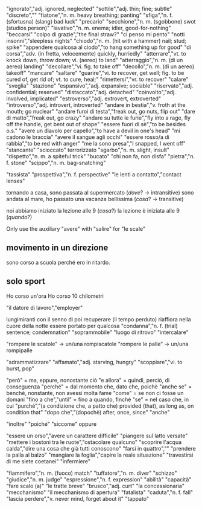 "ignorato","adj. ignored, neglected"
"sottile","adj. thin; fine; subtle"
"discreto",""
"fiatone","n. m. heavy breathing; panting"
"sfiga","n. f. <inf> (sfortusna) (slang) bad luck"
"precario"
"secchione","n. m. (sgobbone) swot (studios person)"
"lavativo","n. m. enema; idler, good-for-nothing"
"beccarsi"
"colpo di grazie","the final straw?"
"ci penso mi pento"
"notti insonni","sleepless nights"
"chiodo","n. m. (hit with a hammer) nail; stud; spike"
"appendere qualcosa al ciodo","to hang something up for good"
"di corsa","adv. (in fretta, velocemente) quickly, hurriedly"
"atterrare","vt. to knock down, throw down; vi. (aereo) to land"
"atterraggio","n. m. (di un aereo) landing"
"decollare","vi. fig. to take off"
"decollo","n. m. (di un aereo) takeoff"
"mancare"
"saltare"
"guarire","vi. to recover, get well; fig. to be cured of, get rid of; vt. to cure, heal;"
"rimettersi","vr. to recover"
"calare"
"sveglia"
"stazione"
"espansivo","adj. expansive; sociable"
"riservato","adj. confidential; reserved"
"distaccato","adj. detached"
"coinvolto","adj. involved, implicated"
"estroverso","adj. extrovert, extroverted"
"introverso","adj. introvert, introverted"
"andare in bestia","v. froth at the mouth; go nuclear"
"andare furoi di testa","freak out, go nuts, flip out"
"dare di matto","freak out, go crazy"
"andare su tutte le furie","fly into a rage, fly off the handle, get bent out of shape"
"essere fuori di sè","to be besides o.s."
"avere un diavolo per capello","to have a devil in one's head"
"mi cadono le braccia"
"avere il sangue agli occhi"
"essere rosso/a di rabbia","to be red with anger"
"me la sono presa","I snapped, I went off"
"stancante"
"scioccato"
terrorizzato
"sgarbo","n. m. slight, insult"
"dispetto","n. m. a spiteful trick"
"bucato"
"chi non fa, non disfa"
"pietra","n. f. stone"
"scippo","n. m. bag-snatching"

"tassista"
"prospettiva","n. f. perspective"
"le lenti a contatto","contact lenses"

tornando a casa, sono passata al supermercato (_dove_? -> intransitive)
sono andata al mare, ho passato una vacanza bellissima (_cosa_? -> transitive)

noi abbiamo iniziato la lezione alle 9 (_cosa_?)
la lezione è iniziata alle 9 (_quando_?)

Only use the auxiliary "avere" with "salire" for "le scale"

## movimento in un direzione
sono corso a scuola perché ero in ritardo.

## solo sport
Ho corso un'ora
Ho corso 10 chilometri

"il datore di lavoro","employer"

lungimiranti
con il senno di poi
recuperare (il tempo perduto)
riaffiora
nella cuore della notte
essere portato per qualcosa
"condanna","n. f. (trial) sentence; condemnation"
"soprammobile"
"luogo di ritrovo"
"intercalare"

"rompere le scatole" -> un/una rompiscatole
"rompere le palle" -> un/una rompipalle

"sdrammatizzare"
"affamato","adj. starving, hungry"
"scoppiare","vi. to burst, pop"

"però" = ma, eppure, nonostante ciò
"e allora" = quindi, perciò, di conseguenza
"perché" = dal momento che, dato che, poichè
"anche se" = benché, nonstante, non avessi molta fame
"come" = se non ci fosse un domani
"fino a che","until" = fino a quando, finché
"se" = nel caso che, in cui
"purché","(a condizione che, a patto che) provided (that), as long as, on condition that"
"dopo che","(dopochè) after, once, since"
"anche"

"inoltre"
"poiché"
"siccome"
oppure

"essere un orso","avere un carattere difficile"
"piangere sul latto versate"
"mettere i bostoni tra le ruote","ostacolare qualcuno"
"scoprire l'acqua calda","dire una cosa che già tutti conoscono"
"farsi in quattro",""
"prendere la palla al balzo"
"mangiare la foglia","capire la reale situazione"
"travestirsi di me
siete coetanei"
"infermiere"

"fiammifero","n. m. (fuoco) match"
"tuffatore","n. m. diver"
"schizzo"
"giudice","n. m. judge"
"espressione","n. f. expression"
"abilità"
"capacità"
"fare scalo (a)"
"le tratte breve"
"brusco","adj. curt"
"la concessionaria"
"mecchanismo"
"il mecchanismo di apertura"
"fatalista"
"caduta","n. f. fall"
"lascia perdere","v. never mind, forget about it"
"tappato"


